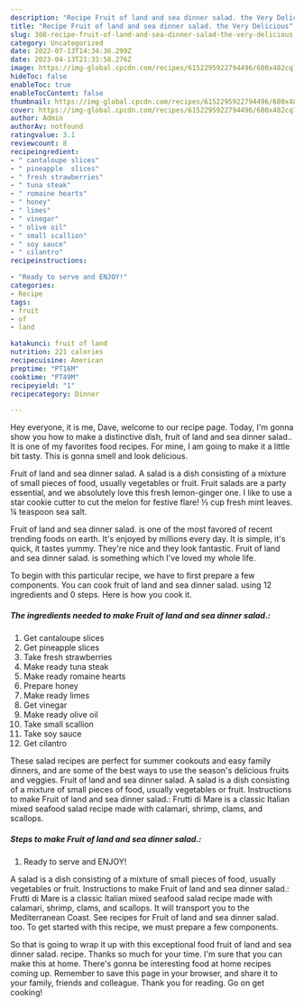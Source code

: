 ```yaml
---
description: "Recipe Fruit of land and sea dinner salad. the Very Delicious"
title: "Recipe Fruit of land and sea dinner salad. the Very Delicious"
slug: 308-recipe-fruit-of-land-and-sea-dinner-salad-the-very-delicious
category: Uncategorized
date: 2022-07-13T14:34:36.299Z
date: 2023-04-13T21:33:58.276Z
image: https://img-global.cpcdn.com/recipes/6152295922794496/680x482cq70/fruit-of-land-and-sea-dinner-salad-recipe-main-photo.jpg
hideToc: false
enableToc: true
enableTocContent: false
thumbnail: https://img-global.cpcdn.com/recipes/6152295922794496/680x482cq70/fruit-of-land-and-sea-dinner-salad-recipe-main-photo.jpg
cover: https://img-global.cpcdn.com/recipes/6152295922794496/680x482cq70/fruit-of-land-and-sea-dinner-salad-recipe-main-photo.jpg
author: Admin
authorAv: notfound
ratingvalue: 3.1
reviewcount: 8
recipeingredient:
- " cantaloupe slices"
- " pineapple  slices"
- " fresh strawberries"
- " tuna steak"
- " romaine hearts"
- " honey"
- " limes"
- " vinegar"
- " olive oil"
- " small scallion"
- " soy sauce"
- " cilantro"
recipeinstructions:

- "Ready to serve and ENJOY!"
categories:
- Recipe
tags:
- fruit
- of
- land

katakunci: fruit of land 
nutrition: 221 calories
recipecuisine: American
preptime: "PT16M"
cooktime: "PT49M"
recipeyield: "1"
recipecategory: Dinner

---
```



Hey everyone, it is me, Dave, welcome to our recipe page. Today, I'm gonna show you how to make a distinctive dish, fruit of land and sea dinner salad.. It is one of my favorites food recipes. For mine, I am going to make it a little bit tasty. This is gonna smell and look delicious.

Fruit of land and sea dinner salad. A salad is a dish consisting of a mixture of small pieces of food, usually vegetables or fruit. Fruit salads are a party essential, and we absolutely love this fresh lemon-ginger one. I like to use a star cookie cutter to cut the melon for festive flare! ⅓ cup fresh mint leaves. ¼ teaspoon sea salt.

Fruit of land and sea dinner salad. is one of the most favored of recent trending foods on earth. It's enjoyed by millions every day. It is simple, it's quick, it tastes yummy. They're nice and they look fantastic. Fruit of land and sea dinner salad. is something which I've loved my whole life.


To begin with this particular recipe, we have to first prepare a few components. You can cook fruit of land and sea dinner salad. using 12 ingredients and 0 steps. Here is how you cook it.

<!--inarticleads1-->

##### The ingredients needed to make Fruit of land and sea dinner salad.:

1. Get  cantaloupe slices
1. Get  pineapple  slices
1. Take  fresh strawberries
1. Make ready  tuna steak
1. Make ready  romaine hearts
1. Prepare  honey
1. Make ready  limes
1. Get  vinegar
1. Make ready  olive oil
1. Take  small scallion
1. Take  soy sauce
1. Get  cilantro


These salad recipes are perfect for summer cookouts and easy family dinners, and are some of the best ways to use the season&#39;s delicious fruits and veggies. Fruit of land and sea dinner salad. A salad is a dish consisting of a mixture of small pieces of food, usually vegetables or fruit. Instructions to make Fruit of land and sea dinner salad.: Frutti di Mare is a classic Italian mixed seafood salad recipe made with calamari, shrimp, clams, and scallops. 

<!--inarticleads2-->

##### Steps to make Fruit of land and sea dinner salad.:


1. Ready to serve and ENJOY!

A salad is a dish consisting of a mixture of small pieces of food, usually vegetables or fruit. Instructions to make Fruit of land and sea dinner salad.: Frutti di Mare is a classic Italian mixed seafood salad recipe made with calamari, shrimp, clams, and scallops. It will transport you to the Mediterranean Coast. See recipes for Fruit of land and sea dinner salad. too. To get started with this recipe, we must prepare a few components. 

So that is going to wrap it up with this exceptional food fruit of land and sea dinner salad. recipe. Thanks so much for your time. I'm sure that you can make this at home. There's gonna be interesting food at home recipes coming up. Remember to save this page in your browser, and share it to your family, friends and colleague. Thank you for reading. Go on get cooking!
